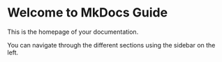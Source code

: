 # Welcome to MkDocs Guide

This is the homepage of your documentation.

You can navigate through the different sections using the sidebar on the left.
